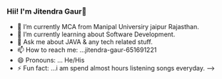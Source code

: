 ###   Hii! I'm Jitendra Gaur👋



- 🔭 I’m currently MCA from Manipal Universiry jaipur Rajasthan.
- 🌱 I’m currently learning  about Software Development.
- 💬 Ask me about JAVA & any tech  related stuff.
- 📫 How to reach me: ...jitendra-gaur-651691221
- 😄 Pronouns: ... He/His
- ⚡ Fun fact: ...i am spend almost hours listening songs everyday.
-->
